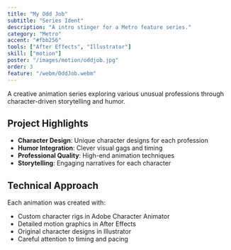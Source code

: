 ```yaml
---
title: "My Odd Job"
subtitle: "Series Ident"
description: "A intro stinger for a Metro feature series."
category: "Metro"
accent: "#fbb256"
tools: ["After Effects", "Illustrator"]
skill: ["motion"]
poster: "/images/motion/oddjob.jpg"
order: 3
feature: "/webm/OddJob.webm"
---
```


A creative animation series exploring various unusual professions through character-driven storytelling and humor.

## Project Highlights

- **Character Design**: Unique character designs for each profession
- **Humor Integration**: Clever visual gags and timing
- **Professional Quality**: High-end animation techniques
- **Storytelling**: Engaging narratives for each character

## Technical Approach

Each animation was created with:

- Custom character rigs in Adobe Character Animator
- Detailed motion graphics in After Effects
- Original character designs in Illustrator
- Careful attention to timing and pacing
